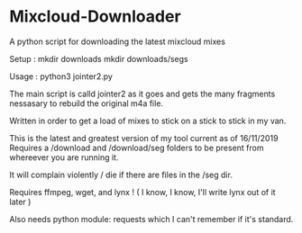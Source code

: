 # Mixcloud-Downloader
A python script for downloading the latest mixcloud mixes

Setup : mkdir downloads
        mkdir downloads/segs

Usage : python3 jointer2.py

The main script is calld jointer2 as it goes and gets the many fragments nessasary to rebuild the original m4a file.

Written in order to get a load of mixes to stick on a stick to stick in my van.

This is the latest and greatest version of my tool current as of 16/11/2019
Requires a /download and /download/seg folders to be present from whereever you are running it.

It will complain violently / die if there are files in the /seg dir.

Requires ffmpeg, wget, and lynx ! ( I know, I know, I'll write lynx out of it later )

Also needs python module: requests which I can't remember if it's standard.
